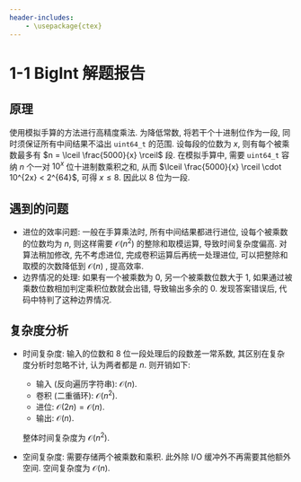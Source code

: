 ```yaml
---
header-includes:
    - \usepackage{ctex}
---
```


# 1-1 BigInt 解题报告

## 原理

使用模拟手算的方法进行高精度乘法. 为降低常数, 将若干个十进制位作为一段, 同时须保证所有中间结果不溢出 `uint64_t` 的范围. 设每段的位数为 $x$, 则有每个被乘数最多有 $n = \lceil \frac{5000}{x} \rceil$ 段. 在模拟手算中, 需要 `uint64_t` 容纳 $n$ 个一对 $10^x$ 位十进制数乘积之和, 从而 $\lceil \frac{5000}{x} \rceil \cdot 10^{2x} < 2^{64}$, 可得 $x \leq 8$. 因此以 8 位为一段.

## 遇到的问题

- 进位的效率问题: 一般在手算乘法时, 所有中间结果都进行进位, 设每个被乘数的位数均为 $n$, 则这样需要 $\mathcal{O}(n^2)$ 的整除和取模运算, 导致时间复杂度偏高. 对算法稍加修改, 先不考虑进位, 完成卷积运算后再统一处理进位, 可以把整除和取模的次数降低到 $\mathcal{O}(n)$ , 提高效率.
- 边界情况的处理: 如果有一个被乘数为 0, 另一个被乘数位数大于 1, 如果通过被乘数位数相加判定乘积位数就会出错, 导致输出多余的 0. 发现答案错误后, 代码中特判了这种边界情况.

## 复杂度分析

- 时间复杂度: 输入的位数和 8 位一段处理后的段数差一常系数, 其区别在复杂度分析时忽略不计, 认为两者都是 $n$. 则开销如下:
    - 输入 (反向遍历字符串): $\mathcal{O}(n)$.
    - 卷积 (二重循环): $\mathcal{O}(n^2)$.
    - 进位: $\mathcal{O}(2n)=\mathcal{O}(n)$.
    - 输出: $\mathcal{O}(n)$.
    
    整体时间复杂度为 $\mathcal{O}(n^2)$.

- 空间复杂度: 需要存储两个被乘数和乘积. 此外除 I/O 缓冲外不再需要其他额外空间. 空间复杂度为 $\mathcal{O}(n)$.